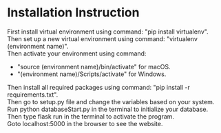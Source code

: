 # Installation Instruction

First install virtual environment using command: "pip install virtualenv".</br>
Then set up a new virtual environment using command: "virtualenv (environment name)".</br>
Then activate your environment using command: 
* "source (environment name)/bin/activate" for macOS. </br>
* "(environment name)/Scripts/activate" for Windows. </br>
<a/>
Then install all required packages using command: "pip install -r requirements.txt".</br>
Then go to setup.py file and change the variables based on your system.</br>
Run python databaseStart.py in the terminal to initialize your database.</br>
Then type flask run in the terminal to activate the program.</br>
Goto localhost:5000 in the browser to see the website.</br>
